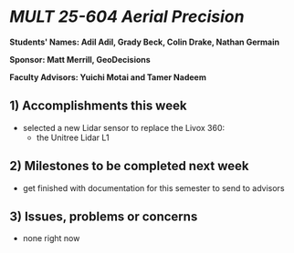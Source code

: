 # *MULT 25-604 Aerial Precision*

**Students' Names: Adil Adil, Grady Beck, Colin Drake, Nathan Germain**

**Sponsor: Matt Merrill, GeoDecisions**

**Faculty Advisors: Yuichi Motai and Tamer Nadeem**

## 1) Accomplishments this week ##
   - selected a new Lidar sensor to replace the Livox 360:
      - the Unitree Lidar L1

## 2) Milestones to be completed next week ##
   - get finished with documentation for this semester to send to advisors

## 3) Issues, problems or concerns ##
   - none right now
   


